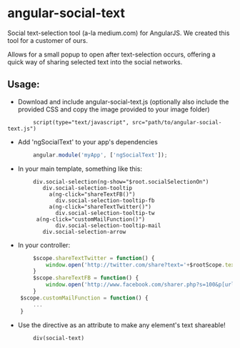 angular-social-text
================

Social text-selection tool (a-la medium.com) for AngularJS.
We created this tool for a customer of ours.

Allows for a small popup to open after text-selection occurs, offering a quick way of sharing selected text into the social networks.

Usage:
------

 * Download and include angular-social-text.js (optionally also include the provided CSS and copy the image provided to your image folder)

```jade
        script(type="text/javascript", src="path/to/angular-social-text.js")
```

 * Add 'ngSocialText' to your app's dependencies

```javascript
        angular.module('myApp', ['ngSocialText']);
```

 * In your main template, something like this:

```jade
        div.social-selection(ng-show="$root.socialSelectionOn")
           div.social-selection-tooltip
             a(ng-click="shareTextFB()")
               div.social-selection-tooltip-fb
             a(ng-click="shareTextTwitter()")
               div.social-selection-tooltip-tw
	     a(ng-click="customMailFunction()")
               div.social-selection-tooltip-mail
           div.social-selection-arrow
```

 * In your controller:

```javascript
        $scope.shareTextTwitter = function() {
            window.open('http://twitter.com/share?text='+$rootScope.textToShare,'socialtext', 'width=635,height=346,scrollbars=no,status=no,toolbar=no,menubar=no,location=no');
        }
        $scope.shareTextFB = function() {
            window.open('http://www.facebook.com/sharer.php?s=100&p[url]='+encodeURIComponent('http://your-page-url.com')+'&p[summary]='+encodeURIComponent($rootScope.textToShare)+'&p[title]=YourSiteName','socialtext', 'width=635,height=346,scrollbars=no,status=no,toolbar=no,menubar=no,location=no');
        }
	$scope.customMailFunction = function() {
	    ...
	}
```

 * Use the directive as an attribute to make any element's text shareable!

```jade
        div(social-text)
```